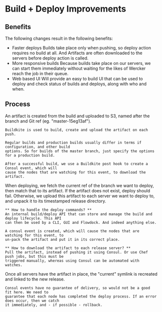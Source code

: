 # Build + Deploy Improvements

## Benefits

The following changes result in the following benefits:

  - Faster deploys
    Builds take place only when pushing, so deploy action requires no build at all. And Artifacts
    are often downloaded to the servers before deploy action is called.
  - More responsive builds
    Because builds take place on our servers, we can start them immediately without waiting for the
    likes of Wercker reach the job in their queue.
  - Web based UI
    Will provide an easy to build UI that can be used to deploy and check status of builds and
    deploys, along with who and when.


## Process

An artifact is created from the build and uploaded to S3, named after the branch and Git ref
(eg. "master-15eg13af").

    Buildkite is used to build, create and upload the artifact on each push.

    Regular builds and production builds usually differ in terms if configuration, and other build
    options. So for builds of the master branch, just specify the options for a production build.

    After a successful build, we use a Buildkite post hook to create a Consul event, which will
    cause the nodes that are watching for this event, to download the artifact.

When deploying, we fetch the current ref of the branch we want to deploy, then match that to its
artifact. If the artifact does not exist, deploy should fail. Otherwise, we upload this artifact to
each server we want to deploy to, and unpack it to its timestamped release directory.

    ** How to handle the deploy commands? **
    An internal build/deploy API that can store and manage the build and deploy lifecycle. This API
    can then be used by a CLI, GUI and Flowdock. And indeed anything else.

    A consul event is created, which will cause the nodes that are watching for this event, to
    un-pack the artifact and put it in its correct place.

    ** How to download the artifact to each release server? **
    Pull the artifact, instead of pushing it using Consul. Or use Chef push jobs, but this must be
    triggered manually, whereas using Consul can be automated with watches.

Once all servers have the artifact in place, the "current" symlink is recreated and linked to the
new release.

    Consul events have no guarantee of delivery, so would not be a good fit here. We need to
    guarantee that each node has completed the deploy process. If an error does occur, then we catch
    it immediately, and - if possible - rollback.